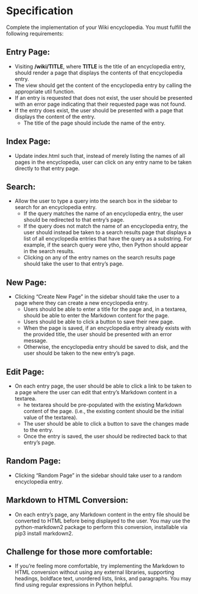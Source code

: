 # Specification
Complete the implementation of your Wiki encyclopedia. You must fulfill the following requirements:

## Entry Page: 
- Visiting **/wiki/TITLE**, where **TITLE** is the title of an encyclopedia entry, should render a page that displays the contents of that encyclopedia entry.
- The view should get the content of the encyclopedia entry by calling the appropriate util function.  
- If an entry is requested that does not exist, the user should be presented with an error page indicating that their requested page was not found.
- If the entry does exist, the user should be presented with a page that displays the content of the entry. 
    - The title of the page should include the name of the entry.
## Index Page: 
- Update index.html such that, instead of merely listing the names of all pages in the encyclopedia, user can click on any entry name to be taken directly to that entry page.  
## Search: 
- Allow the user to type a query into the search box in the sidebar to search for an encyclopedia entry.  
  - If the query matches the name of an encyclopedia entry, the user should be redirected to that entry’s page.  
  - If the query does not match the name of an encyclopedia entry, the user should instead be taken to a search results page that displays a list of all encyclopedia entries that have the query as a substring. For example, if the search query were ytho, then Python should appear in the search results.
  - Clicking on any of the entry names on the search results page should take the user to that entry’s page.
## New Page: 
- Clicking “Create New Page” in the sidebar should take the user to a page where they can create a new encyclopedia entry.
  - Users should be able to enter a title for the page and, in a textarea, should be able to enter the Markdown content for the page.
  - Users should be able to click a button to save their new page.
  - When the page is saved, if an encyclopedia entry already exists with the provided title, the user should be presented with an error message.
  - Otherwise, the encyclopedia entry should be saved to disk, and the user should be taken to the new entry’s page.
## Edit Page: 
- On each entry page, the user should be able to click a link to be taken to a page where the user can edit that entry’s Markdown content in a textarea.
  - he textarea should be pre-populated with the existing Markdown content of the page. (i.e., the existing content should be the initial value of the textarea).
  - The user should be able to click a button to save the changes made to the entry.
  - Once the entry is saved, the user should be redirected back to that entry’s page.
## Random Page: 
- Clicking “Random Page” in the sidebar should take user to a random encyclopedia entry.
## Markdown to HTML Conversion: 
- On each entry’s page, any Markdown content in the entry file should be converted to HTML before being displayed to the user. You may use the python-markdown2 package to perform this conversion, installable via pip3 install markdown2.
## Challenge for those more comfortable: 
- If you’re feeling more comfortable, try implementing the Markdown to HTML conversion without using any external libraries, supporting headings, boldface text, unordered lists, links, and paragraphs. You may find using regular expressions in Python helpful.